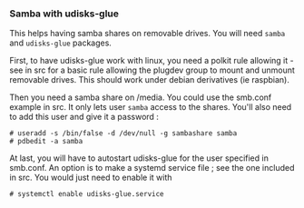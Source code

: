 ### Samba with udisks-glue

This helps having samba shares on removable drives. You will need `samba` and
`udisks-glue` packages.

First, to have udisks-glue work with linux, you need a polkit rule allowing it -
see in src for a basic rule allowing the plugdev group to mount and unmount
removable drives. This should work under debian derivatives (ie raspbian).

Then you need a samba share on /media. You could use the smb.conf example in src.
It only lets user `samba` access to the shares. You'll also need to add this user
and give it a password :

    # useradd -s /bin/false -d /dev/null -g sambashare samba
    # pdbedit -a samba

At last, you will have to autostart udisks-glue for the user specified in
smb.conf. An option is to make a systemd service file ; see the one included in
src. You would just need to enable it with

    # systemctl enable udisks-glue.service

